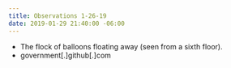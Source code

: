 ```yaml
---
title: Observations 1-26-19
date: 2019-01-29 21:40:00 -06:00
---
```


- The flock of balloons floating away (seen from a sixth floor).
- government[.]github[.]com
